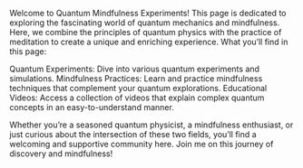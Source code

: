 Welcome to Quantum Mindfulness Experiments!
This page is dedicated to exploring the fascinating world of quantum mechanics and mindfulness. Here, we combine the principles of quantum physics with the practice of meditation to create a unique and enriching experience.
What you’ll find in this page:

Quantum Experiments: Dive into various quantum experiments and simulations.
Mindfulness Practices: Learn and practice mindfulness techniques that complement your quantum explorations.
Educational Videos: Access a collection of videos that explain complex quantum concepts in an easy-to-understand manner.
 
Whether you’re a seasoned quantum physicist, a mindfulness enthusiast, or just curious about the intersection of these two fields, you’ll find a welcoming and supportive community here.
Join me on this journey of discovery and mindfulness!
